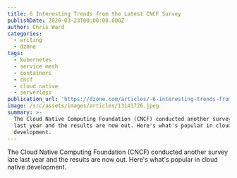 ```yaml
---
title: 6 Interesting Trends from the Latest CNCF Survey
publishDate: 2020-03-23T00:00:00.000Z
author: Chris Ward
categories:
  - writing
  - dzone
tags:
  - kubernetes
  - service mesh
  - containers
  - cncf
  - cloud native
  - serverless
publication_url: 'https://dzone.com/articles/-6-interesting-trends-from-the-latest-cncf-survey'
image: /src/assets/images/articles/13141726.jpeg
summary: >-
  The Cloud Native Computing Foundation (CNCF) conducted another survey late
  last year and the results are now out. Here's what's popular in cloud native
  development.
---
```

The Cloud Native Computing Foundation (CNCF) conducted another survey late last year and the results are now out. Here's what's popular in cloud native development.

